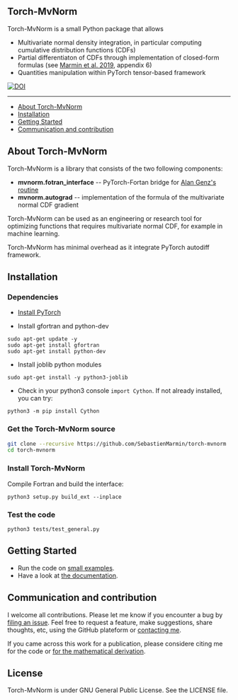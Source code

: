 Torch-MvNorm
--------------------------------------------------------------------------------

Torch-MvNorm is a small Python package that allows

- Multivariate normal density integration, in particular computing cumulative distribution functions (CDFs)
- Partial differentiaton of CDFs through implementation of closed-form formulas (see [Marmin et al. 2019](https://hal.archives-ouvertes.fr/hal-01133220v4/document), appendix 6)
- Quantities manipulation within PyTorch tensor-based framework

[![DOI](https://zenodo.org/badge/203765393.svg)](https://zenodo.org/badge/latestdoi/203765393)

---

- [About Torch-MvNorm](#about-torch-mvnorm)
- [Installation](#installation)
- [Getting Started](#getting-started)
- [Communication and contribution](#communication-and-contribution)



## About Torch-MvNorm

Torch-MvNorm is a library that consists of the two following components:

- **mvnorm.fotran_interface** -- PyTorch-Fortan bridge for [Alan Genz's routine](http://www.math.wsu.edu/faculty/genz/software/fort77/mvndstpack.f)
- **mvnorm.autograd** -- implementation of the formula of the multivariate normal CDF gradient

Torch-MvNorm can be used as an engineering or research tool for optimizing functions that requires multivariate normal CDF, for example in machine learning.

Torch-MvNorm has minimal overhead as it integrate PyTorch autodiff framework.


## Installation


### Dependencies

- [Install PyTorch](https://pytorch.org/get-started/locally/)

- Install gfortran and python-dev
```
sudo apt-get update -y
sudo apt-get install gfortran
sudo apt-get install python-dev
```

- Install joblib python modules
```
sudo apt-get install -y python3-joblib
```

- Check in your python3 console `import Cython`. If not already installed, you can try:
```
python3 -m pip install Cython
```

### Get the Torch-MvNorm source
```bash
git clone --recursive https://github.com/SebastienMarmin/torch-mvnorm
cd torch-mvnorm
```


### Install Torch-MvNorm

Compile Fortran and build the interface:
```
python3 setup.py build_ext --inplace
```

### Test the code
```
python3 tests/test_general.py
```


## Getting Started

- Run the code on [small examples](https://github.com/SebastienMarmin/torch-mvnorm/blob/master/tests).
- Have a look at [the documentation](https://sebastienmarmin.github.io/torch-mvnorm/).

## Communication and contribution

I welcome all contributions. Please let me know if you encounter a bug by [filing an issue](https://github.com/SebastienMarmin/torch-mvnorm/issues).
Feel free to request a feature, make suggestions, share thoughts, etc, using the GitHub plateform or [contacting me](mailto:marmin-public@mailbox.org).

If you came across this work for a publication, please considere citing me for the code or [for the mathematical derivation](https://github.com/SebastienMarmin/torch-mvnorm/blob/master/bib.bib).

## License

Torch-MvNorm is under GNU General Public License. See the LICENSE file.
